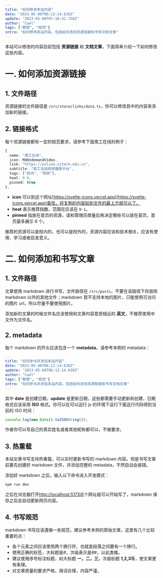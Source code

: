 ```yaml
---
title: "如何修改本站内容"
date: "2023-05-06T06:12:14.636Z"
update: "2023-05-06T07:18:42.758Z"
author: "Cael"
tags: ["教程", "规范"]
intro: "如何修改本站内容，包括如何添加资源链接和书写文档文章"
---
```


本站可以修改的内容目前包括 **资源链接** 和 **文档文章**，下面简单介绍一下如何修改这些内容。

# 一. 如何添加资源链接

## 1. 文件路径

资源链接的文件路径是 `/src/store/links/data.ts`，你可以修改其中的内容来添加新的链接。

## 2. 链接格式

每个资源链接都有一定的规范要求，请参考下面南工在线的例子：

```ts
{
  name: "南工在线",
  icon: MdOndemandVideo,
  link: "https://online.njtech.edu.cn",
  subtitle: "南工在线视频播放平台",
  tags: ["校内", "视频"],
  heat: 0.9,
  pinned: true
},
```

- **icon** 可以到这个网址[https://svelte-icons.vercel.app](https://svelte-icons.vercel.app)查找，将复制的内容贴到文件的最上方就可以了。
- **heat** 表示推荐指数，范围在应该在 `0-1`。
- **pinned** 指放在首页的资源，请和管理员商量后再决定哪些可以放在首页，首页最多展示 6 个。

推荐的资源可以是校内的，也可以是校外的，资源内容应该和技术相关，应该有使用、学习或者启发意义。

# 二. 如何添加和书写文章

## 1. 文件路径

文章使用 markdown 进行书写，文件路径在 `/src/posts`，不要在该路径下存放除 markdown 以外的其他文件；markdown 暂不支持本地的图片，只能使用可访问的图片 url，所以尽量不要使用图片。

添加新的文章的时候文件名应该使用和文章内容意思相近的 **英文**，不推荐使用中文作为文件名。

## 2. metadata

每个 markdown 的开头应该包含一个 **metadata**，请参考本例的 metadata：

```yaml
---
title: "如何参与并添加本站内容"
date: "2023-05-06T06:12:14.636Z"
update: "2023-05-06T06:12:14.636Z"
author: "Cael"
tags: ["教程", "规范"]
intro: "如何参与并添加本站内容，包括如何添加资源链接和书写文档文章"
---
```

其中 **date** 是创建日期，**update** 是更新日期，这些都需要手动更新和创建，日期格式应该采用 **ISO** 格式。你可以在可以运行 js 的环境下运行下面这行代码得到当前的 ISO 时间：

```js
console.log(new Date().toISOString());
```

作者你可以写自己的真实姓名或者其他昵称都可以，不做要求。

## 3. 热重载

本站文章书写支持热重载，可以实时更新书写的 markdown 内容。但是书写文章前要先创建好 markdown 文件，并添加完整的 metadata，不然启动会报错。

添加好 markdown 之后，输入以下命令进入开发模式：

```sh
npm run dev
```

之后在浏览器打开[http://localhost:5173](http://localhost:5173)这个网址就可以开始写了，markdown 保存之后会自动更新网页内容。

## 4. 书写规范

markdown 书写应该遵循一些规范，建议参考本例的原始文章，这里有几个比较重要的点：

- 各个元素之间应该使用两个换行符，也就是段落之间要有一个换行。
- 使用正确的标签，大标题是#，次级表示是##，以此类推。
- 建议使用序号标注标题，如大标题 **一，二，三**，次级标题 **1,2,3**等，使文章更有条理。
- 对文章质量的要求严格，用词合理，内容严谨。
